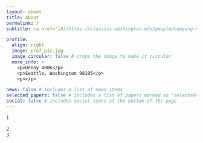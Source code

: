 ```yaml
---
layout: about
title: About
permalink: /
subtitle: <a href='[#](https://classics.washington.edu/people/haoyang-dai)'>Affiliations</a>. dhy0620@uw.edu

profile:
  align: right
  image: prof_pic.jpg
  image_circular: false # crops the image to make it circular
  more_info: >
    <p>Denny 400K</p>
    <p>Seattle, Washington 98105</p>
    <p></p>

news: false # includes a list of news items
selected_papers: false # includes a list of papers marked as "selected={true}"
social: false # includes social icons at the bottom of the page
---
```

<html lang="en">
<head>
    <meta charset="UTF-8">
    <meta name="viewport" content="width=device-width, initial-scale=1.0">
    <title>Document</title>
    <style>
        body {
            font-family: "Times New Roman", Times, serif;
        }
    </style>
</head>
<body>
<p>
1
</p>
<p>
2 
<br>
3
</p></body></html>
